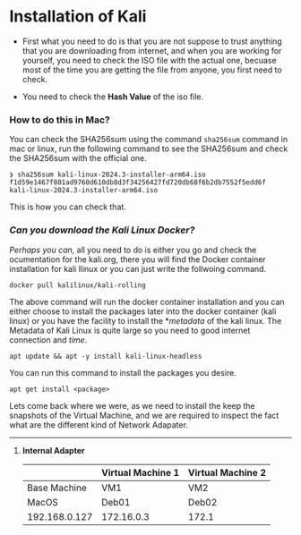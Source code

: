 # Installation of Kali

- First what you need to do is that you are not suppose to trust anything that you are downloading from internet, and when you are working for yourself, you need to check the ISO file with the actual one, becuase most of the time you are getting the file from anyone, you first need to check.

- You need to check the **Hash Value** of the iso file. 

### How to do this in Mac?

You can check the SHA256sum using the command `sha256sum` command in mac or linux, run the following command to see the SHA256sum and check the SHA256sum with the official one.

```
❯ sha256sum kali-linux-2024.3-installer-arm64.iso
f1d59e1467f801ad9760d610db8d3f34256427fd720db68f6b2db7552f5edd6f  kali-linux-2024.3-installer-arm64.iso
```

This is how you can check that.

### *Can you download the Kali Linux Docker?*

*Perhaps you can*, all you need to do is either you go and check the ocumentation for the kali.org, there you will find the Docker container installation for kali llinux or you can just write the follwoing command.

```
docker pull kalilinux/kali-rolling
```
The above command will run the docker container installation and you can either choose to install the packages later into the docker container (kali linux) or you have the facility to install the **metadata* of the kali linux. The Metadata of Kali Linux is quite large so you need to good internet connection and *time*.

```
apt update && apt -y install kali-linux-headless
```

You can run this command to install the packages you desire.

```
apt get install <package>
```


Lets come back where we were, as we need to install the keep the snapshots of the Virtual Machine, and we are required to inspect the fact what are the different kind of Network Adapater.

---

1. **Internal Adapter**

    | | Virtual Machine 1 | Virtual Machine 2 |
    |----------------------|-------------------|-------------------|
    | Base Machine | VM1  | VM2 |
    | MacOS  | Deb01  | Deb02  |
    | 192.168.0.127  | 172.16.0.3  | 172.1